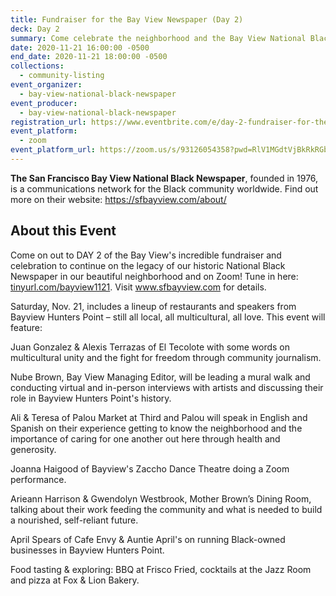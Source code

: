 ```yaml
---
title: Fundraiser for the Bay View Newspaper (Day 2)
deck: Day 2
summary: Come celebrate the neighborhood and the Bay View National Black Newspaper!
date: 2020-11-21 16:00:00 -0500
end_date: 2020-11-21 18:00:00 -0500
collections:
  - community-listing
event_organizer:
  - bay-view-national-black-newspaper
event_producer:
  - bay-view-national-black-newspaper
registration_url: https://www.eventbrite.com/e/day-2-fundraiser-for-the-bay-view-newspaper-tickets-128293087077
event_platform:
  - zoom
event_platform_url: https://zoom.us/s/93126054358?pwd=RlV1MGdtVjBkRkRGb2E3bGVzMjlqdz09#success
---
```

**The San Francisco Bay View National Black Newspaper**, founded in 1976, is a communications network for the Black community worldwide. Find out more on their website: <https://sfbayview.com/about/>

## About this Event

Come on out to DAY 2 of the Bay View's incredible fundraiser and celebration to continue on the legacy of our historic National Black Newspaper in our beautiful neighborhood and on Zoom! Tune in here: [tinyurl.com/bayview1121](https://zoom.us/s/93126054358?pwd=RlV1MGdtVjBkRkRGb2E3bGVzMjlqdz09#success). Visit www.sfbayview.com for details.

Saturday, Nov. 21, includes a lineup of restaurants and speakers from Bayview Hunters Point – still all local, all multicultural, all love. This event will feature:

Juan Gonzalez & Alexis Terrazas of El Tecolote with some words on multicultural unity and the fight for freedom through community journalism.

Nube Brown, Bay View Managing Editor, will be leading a mural walk and conducting virtual and in-person interviews with artists and discussing their role in Bayview Hunters Point's history.

Ali & Teresa of Palou Market at Third and Palou will speak in English and Spanish on their experience getting to know the neighborhood and the importance of caring for one another out here through health and generosity.

Joanna Haigood of Bayview's Zaccho Dance Theatre doing a Zoom performance.

Arieann Harrison & Gwendolyn Westbrook, Mother Brown’s Dining Room, talking about their work feeding the community and what is needed to build a nourished, self-reliant future.

April Spears of Cafe Envy & Auntie April's on running Black-owned businesses in Bayview Hunters Point.

Food tasting & exploring: BBQ at Frisco Fried, cocktails at the Jazz Room and pizza at Fox & Lion Bakery.